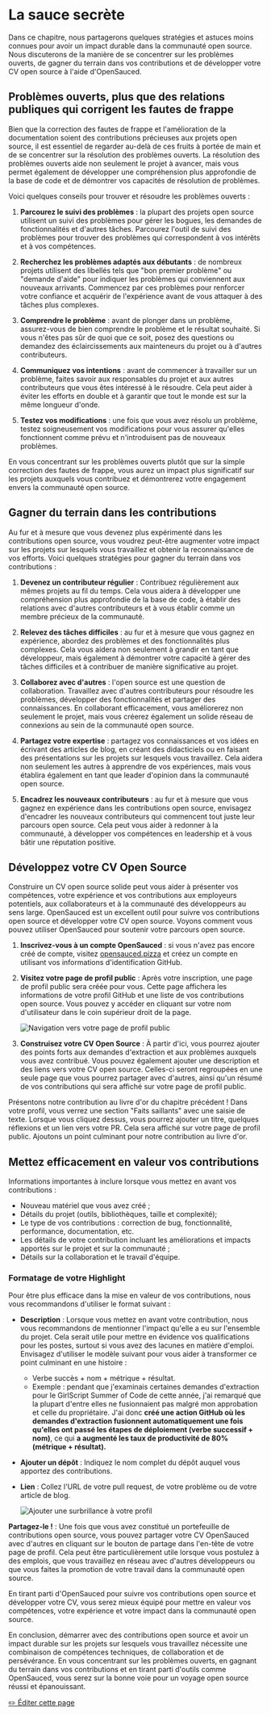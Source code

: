 # La sauce secrète

Dans ce chapitre, nous partagerons quelques stratégies et astuces moins connues pour avoir un impact durable dans la communauté open source. Nous discuterons de la manière de se concentrer sur les problèmes ouverts, de gagner du terrain dans vos contributions et de développer votre CV open source à l'aide d'OpenSauced.

## Problèmes ouverts, plus que des relations publiques qui corrigent les fautes de frappe

Bien que la correction des fautes de frappe et l'amélioration de la documentation soient des contributions précieuses aux projets open source, il est essentiel de regarder au-delà de ces fruits à portée de main et de se concentrer sur la résolution des problèmes ouverts. La résolution des problèmes ouverts aide non seulement le projet à avancer, mais vous permet également de développer une compréhension plus approfondie de la base de code et de démontrer vos capacités de résolution de problèmes.

Voici quelques conseils pour trouver et résoudre les problèmes ouverts :

1. **Parcourez le suivi des problèmes** : la plupart des projets open source utilisent un suivi des problèmes pour gérer les bogues, les demandes de fonctionnalités et d'autres tâches. Parcourez l'outil de suivi des problèmes pour trouver des problèmes qui correspondent à vos intérêts et à vos compétences.

2. **Recherchez les problèmes adaptés aux débutants** : de nombreux projets utilisent des libellés tels que "bon premier problème" ou "demande d'aide" pour indiquer les problèmes qui conviennent aux nouveaux arrivants. Commencez par ces problèmes pour renforcer votre confiance et acquérir de l'expérience avant de vous attaquer à des tâches plus complexes.

3. **Comprendre le problème** : avant de plonger dans un problème, assurez-vous de bien comprendre le problème et le résultat souhaité. Si vous n'êtes pas sûr de quoi que ce soit, posez des questions ou demandez des éclaircissements aux mainteneurs du projet ou à d'autres contributeurs.

4. **Communiquez vos intentions** : avant de commencer à travailler sur un problème, faites savoir aux responsables du projet et aux autres contributeurs que vous êtes intéressé à le résoudre. Cela peut aider à éviter les efforts en double et à garantir que tout le monde est sur la même longueur d'onde.

5. **Testez vos modifications** : une fois que vous avez résolu un problème, testez soigneusement vos modifications pour vous assurer qu'elles fonctionnent comme prévu et n'introduisent pas de nouveaux problèmes.

En vous concentrant sur les problèmes ouverts plutôt que sur la simple correction des fautes de frappe, vous aurez un impact plus significatif sur les projets auxquels vous contribuez et démontrerez votre engagement envers la communauté open source.

## Gagner du terrain dans les contributions

Au fur et à mesure que vous devenez plus expérimenté dans les contributions open source, vous voudrez peut-être augmenter votre impact sur les projets sur lesquels vous travaillez et obtenir la reconnaissance de vos efforts. Voici quelques stratégies pour gagner du terrain dans vos contributions :

1. **Devenez un contributeur régulier** : Contribuez régulièrement aux mêmes projets au fil du temps. Cela vous aidera à développer une compréhension plus approfondie de la base de code, à établir des relations avec d'autres contributeurs et à vous établir comme un membre précieux de la communauté.

2. **Relevez des tâches difficiles** : au fur et à mesure que vous gagnez en expérience, abordez des problèmes et des fonctionnalités plus complexes. Cela vous aidera non seulement à grandir en tant que développeur, mais également à démontrer votre capacité à gérer des tâches difficiles et à contribuer de manière significative au projet.

3. **Collaborez avec d'autres** : l'open source est une question de collaboration. Travaillez avec d'autres contributeurs pour résoudre les problèmes, développer des fonctionnalités et partager des connaissances. En collaborant efficacement, vous améliorerez non seulement le projet, mais vous créerez également un solide réseau de connexions au sein de la communauté open source.

4. **Partagez votre expertise** : partagez vos connaissances et vos idées en écrivant des articles de blog, en créant des didacticiels ou en faisant des présentations sur les projets sur lesquels vous travaillez. Cela aidera non seulement les autres à apprendre de vos expériences, mais vous établira également en tant que leader d'opinion dans la communauté open source.

5. **Encadrez les nouveaux contributeurs** : au fur et à mesure que vous gagnez en expérience dans les contributions open source, envisagez d'encadrer les nouveaux contributeurs qui commencent tout juste leur parcours open source. Cela peut vous aider à redonner à la communauté, à développer vos compétences en leadership et à vous bâtir une réputation positive.

## Développez votre CV Open Source

Construire un CV open source solide peut vous aider à présenter vos compétences, votre expérience et vos contributions aux employeurs potentiels, aux collaborateurs et à la communauté des développeurs au sens large. OpenSauced est un excellent outil pour suivre vos contributions open source et développer votre CV open source. Voyons comment vous pouvez utiliser OpenSauced pour soutenir votre parcours open source.

1. **Inscrivez-vous à un compte OpenSauced** : si vous n'avez pas encore créé de compte, visitez [opensauced.pizza](https://opensauced.pizza/) et créez un compte en utilisant vos informations d'identification GitHub.

2. **Visitez votre page de profil public** : Après votre inscription, une page de profil public sera créée pour vous. Cette page affichera les informations de votre profil GitHub et une liste de vos contributions open source. Vous pouvez y accéder en cliquant sur votre nom d'utilisateur dans le coin supérieur droit de la page.

    ![Navigation vers votre page de profil public](../../../_assets/images/opensauced-profile.png)

3. **Construisez votre CV Open Source** : À partir d'ici, vous pourrez ajouter des points forts aux demandes d'extraction et aux problèmes auxquels vous avez contribué. Vous pouvez également ajouter une description et des liens vers votre CV open source. Celles-ci seront regroupées en une seule page que vous pourrez partager avec d'autres, ainsi qu'un résumé de vos contributions qui sera affiché sur votre page de profil public.

Présentons notre contribution au livre d'or du chapitre précédent ! Dans votre profil, vous verrez une section "Faits saillants" avec une saisie de texte. Lorsque vous cliquez dessus, vous pourrez ajouter un titre, quelques réflexions et un lien vers votre PR. Cela sera affiché sur votre page de profil public. Ajoutons un point culminant pour notre contribution au livre d'or.

## Mettez efficacement en valeur vos contributions

Informations importantes à inclure lorsque vous mettez en avant vos contributions :

- Nouveau matériel que vous avez créé ;
- Détails du projet (outils, bibliothèques, taille et complexité);
- Le type de vos contributions : correction de bug, fonctionnalité, performance, documentation, etc.
- Les détails de votre contribution incluant les améliorations et impacts apportés sur le projet et sur la communauté ;
- Détails sur la collaboration et le travail d'équipe.

### Formatage de votre Highlight

Pour être plus efficace dans la mise en valeur de vos contributions, nous vous recommandons d'utiliser le format suivant :

- **Description** : Lorsque vous mettez en avant votre contribution, nous vous recommandons de mentionner l'impact qu'elle a eu sur l'ensemble du projet. Cela serait utile pour mettre en évidence vos qualifications pour les postes, surtout si vous avez des lacunes en matière d'emploi. Envisagez d'utiliser le modèle suivant pour vous aider à transformer ce point culminant en une histoire :
  - Verbe succès + nom + métrique + résultat.
  - Exemple : pendant que j'examinais certaines demandes d'extraction pour le GirlScript Summer of Code de cette année, j'ai remarqué que la plupart d'entre elles ne fusionnaient pas malgré mon approbation et celle du propriétaire. J'ai donc **créé une action GitHub où les demandes d'extraction fusionnent automatiquement une fois qu'elles ont passé les étapes de déploiement (verbe successif + nom)**, ce qui **a augmenté les taux de productivité de 80% (métrique + résultat).**
- **Ajouter un dépôt** : Indiquez le nom complet du dépôt auquel vous apportez des contributions.
- **Lien** : Collez l'URL de votre pull request, de votre problème ou de votre article de blog.

  ![Ajouter une surbrillance à votre profil](../../../_assets/images/opensauced-highlights.png)

**Partagez-le !** : Une fois que vous avez constitué un portefeuille de contributions open source, vous pouvez partager votre CV OpenSauced avec d'autres en cliquant sur le bouton de partage dans l'en-tête de votre page de profil. Cela peut être particulièrement utile lorsque vous postulez à des emplois, que vous travaillez en réseau avec d'autres développeurs ou que vous faites la promotion de votre travail dans la communauté open source.

En tirant parti d'OpenSauced pour suivre vos contributions open source et développer votre CV, vous serez mieux équipé pour mettre en valeur vos compétences, votre expérience et votre impact dans la communauté open source.

En conclusion, démarrer avec des contributions open source et avoir un impact durable sur les projets sur lesquels vous travaillez nécessite une combinaison de compétences techniques, de collaboration et de persévérance. En vous concentrant sur les problèmes ouverts, en gagnant du terrain dans vos contributions et en tirant parti d'outils comme OpenSauced, vous serez sur la bonne voie pour un voyage open source réussi et épanouissant.

<a href="https://github.com/open-sauced/intro/blob/main/docs/intro-to-oss/translations/fr/la-sauce-secrète.md">
  ✏️ Éditer cette page
</a>
